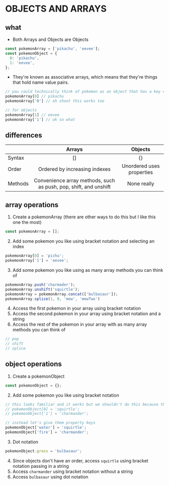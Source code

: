# OBJECTS AND ARRAYS

## what

- Both Arrays and Objects are Objects

```js
const pokemonArray = ['pikachu', 'eevee'];
const pokemonObject = {
  0: 'pikachu',
  1: 'eevee',
};
```

- They're known as associative arrays, which means that they're things that hold name value pairs.

```js
// you could technically think of pokemon as an object that has a key of indicies
pokemonArray[0] // pikachu
pokemonArray['0'] // oh shoot this works too

// for objects
pokemonArray[1] // eevee
pokemonArray['1'] // ok so what
```

## differences

|               | Arrays           | Objects  |
| ------------- |:----------------:| :-------:|
| Syntax        | []               | {}       |
| Order         | Ordered by increasing indexes | Unordered uses properties |
| Methods | Convenience array methods, such as push, pop, shift, and unshift | None really |

## array operations

1) Create a pokemonArray (there are other ways to do this but I like this one the most)

```js
const pokemonArray = [];
```

2) Add some pokemon you like using bracket notation and selecting an index

```js
pokemonArray[0] = 'pichu';
pokemonArray['1'] = 'eevee';
```

3) Add some pokemon you like using as many array methods you can think of

```js
pokemonArray.push('charmader');
pokemonArray.unshift('squirtle');
pokemonArray = pokemonArray.concat(['bulbasaur']);
pokemonArray.splice(1, 0, 'mew', 'mewTwo')
```

4) Access the first pokemon in your array using bracket notation
5) Access the second pokemon in your array  using bracket notation and a string
6) Access the rest of the pokemon in your array with as many array methods you can think of
```js
// pop
// shift
// splice
```

## object operations

1) Create a pokemonObject

```js
const pokemonObject = {};
```

2) Add some pokemon you like using bracket notation

```js
// this looks familiar and it works but we shouldn't do this because they're special characters
// pokemonObject[0] = 'squirtle';
// pokemonObject['1'] = 'charmander';

// instead let's give them property keys
pokemonObject['water'] = 'squirtle';
pokemonObject['fire'] = 'charmander';
```

3) Dot notation

```js
pokemonObject.grass = 'bulbasaur';
```

4) Since objects don't have an order, access `squirtle` using bracket notation passing in a string
5) Access `charmander` using bracket notation without a string
6) Access `bulbasaur` using dot notation
